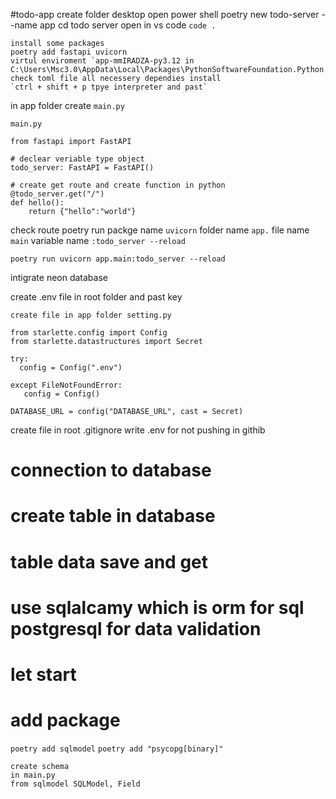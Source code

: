 #todo-app
create folder desktop 
open power shell
poetry new todo-server --name app
cd todo server
open in vs code `code .`

```
install some packages
poetry add fastapi uvicorn
virtul enviroment `app-mmIRADZA-py3.12 in C:\Users\Msc3.0\AppData\Local\Packages\PythonSoftwareFoundation.Python.3.12_qbz5n2kfra8p0\LocalCache\Local\pypoetry\Cache\virtualenvs`
check toml file all necessery dependies install
`ctrl + shift + p tpye interpreter and past`
```

in app folder create `main.py`

```
main.py

from fastapi import FastAPI

# declear veriable type object
todo_server: FastAPI = FastAPI()

# create get route and create function in python
@todo_server.get("/")
def hello():
    return {"hello":"world"}

```
check route 
poetry run packge name `uvicorn` folder name `app.` file name `main` variable name `:todo_server --reload`

`poetry run uvicorn app.main:todo_server --reload` 


intigrate neon database

create .env file in root folder and past key 

```
create file in app folder setting.py

from starlette.config import Config
from starlette.datastructures import Secret

try:
  config = Config(".env")

except FileNotFoundError:
   config = Config()

DATABASE_URL = config("DATABASE_URL", cast = Secret)    

```
create file in root 
.gitignore
write .env 
for not pushing in githib


# connection to database
# create table in database
# table data save and get
# use sqlalcamy which is orm for sql postgresql for data validation
# let start

# add package
`poetry add sqlmodel`
`poetry add "psycopg[binary]"`

```
create schema
in main.py 
from sqlmodel SQLModel, Field